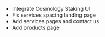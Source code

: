 * Integrate Cosmology Staking UI
* Fix services spacing landing page
* Add services pages and contact us
* Add products page